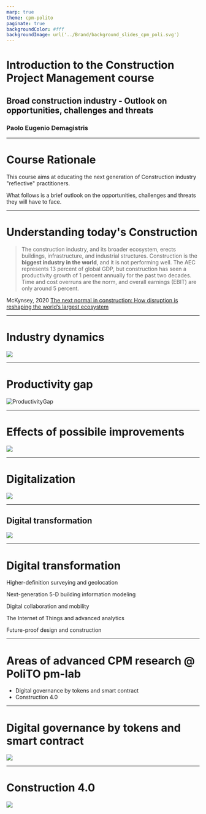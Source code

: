 ```yaml
---
marp: true
theme: cpm-polito
paginate: true
backgroundColor: #fff
backgroundImage: url('../Brand/background_slides_cpm_poli.svg')
---
```


# Introduction to the Construction Project Management course

## Broad construction industry - Outlook on opportunities, challenges and threats

### Paolo Eugenio Demagistris

---

# Course Rationale

This course aims at educating the next generation of Construction industry "reflective" practitioners.

What follows is a brief outlook on the opportunities, challenges and threats they will have to face.

---

# Understanding today's Construction

>The construction industry, and its broader ecosystem, erects buildings, infrastructure, and industrial structures.
Construction is the **biggest industry in the world**, and it is not performing well. The AEC represents 13 percent of global GDP, but construction has seen a productivity growth of 1 percent annually for the past two decades. Time and cost overruns are the norm, and overall earnings (EBIT) are only around 5 percent.

McKynsey, 2020 [The next normal in construction: How disruption is reshaping the world’s largest ecosystem](https://www.mckinsey.com/business-functions/operations/our-insights/the-next-normal-in-construction-how-disruption-is-reshaping-the-worlds-largest-ecosystem)

---

# Industry dynamics

![](../img/m-01-A-03.svg)

---

# Productivity gap

![ProductivityGap](../img/m-01-A-01.svg)

---

# Effects of possibile improvements

![](../img/m-01-A-02.svg)


---

# Digitalization

![](../img/m-01-A-04.svg)

---

## Digital transformation

![](../img/m-01-A-05.svg)

---

# Digital transformation

Higher-definition surveying and geolocation

Next-generation 5-D building information modeling

Digital collaboration and mobility

The Internet of Things and advanced analytics

Future-proof design and construction

---

# Areas of advanced CPM research @ PoliTO pm-lab

* Digital governance by tokens and smart contract
* Construction 4.0

---

# Digital governance by tokens and smart contract

![](../img/m-01-A-06.png)

---

# Construction 4.0

![](../img/m-01-A-07.drawio.svg)